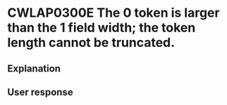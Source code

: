 # CWLAP0300E The 0 token is larger than the 1 field width; the token length cannot be truncated.

## Explanation

## User response